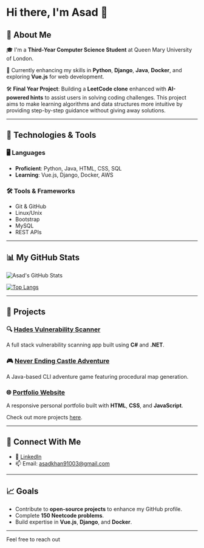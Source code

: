 # Hi there, I'm **Asad** 👋

## 🚀 About Me

🎓 I'm a **Third-Year Computer Science Student** at Queen Mary University of London.

🌱 Currently enhancing my skills in **Python**, **Django**, **Java**, **Docker**, and exploring **Vue.js** for web development.

🛠️ **Final Year Project**: Building a **LeetCode clone** enhanced with **AI-powered hints** to assist users in solving coding challenges. This project aims to make learning algorithms and data structures more intuitive by providing step-by-step guidance without giving away solutions.

---

## 🔧 Technologies & Tools

### 🖥️ Languages
- **Proficient**: Python, Java, HTML, CSS, SQL
- **Learning**: Vue.js, Django, Docker, AWS

### 🛠️ Tools & Frameworks
- Git & GitHub
- Linux/Unix
- Bootstrap
- MySQL
- REST APIs

---

## 📊 My GitHub Stats

![Asad's GitHub Stats](https://github-readme-stats.vercel.app/api?username=As4d&show_icons=true&theme=radical)

[![Top Langs](https://github-readme-stats.vercel.app/api/top-langs/?username=As4d&layout=compact&theme=radical)](https://github.com/anuraghazra/github-readme-stats)

---

## 💼 Projects

### 🔍 [Hades Vulnerability Scanner](https://github.com/As4d/hades)
A full stack vulnerability scanning app built using **C#** and **.NET**.

### 🎮 [Never Ending Castle Adventure](https://github.com/As4d/never-ending-castle-adventure)
A Java-based CLI adventure game featuring procedural map generation.

### 🌐 [Portfolio Website](https://github.com/As4d/portfolio-website)
A responsive personal portfolio built with **HTML**, **CSS**, and **JavaScript**.

Check out more projects [here](https://github.com/As4d?tab=repositories).

---

## 🤝 Connect With Me

- 💼 [LinkedIn](https://www.linkedin.com/in/asad-ali-khan)
- 📫 Email: [asadkhan91003@gmail.com](mailto:asadkhan91003@gmail.com)

---

## 📈 Goals
- Contribute to **open-source projects** to enhance my GitHub profile.
- Complete **150 Neetcode problems**.
- Build expertise in **Vue.js**, **Django**, and **Docker**.

---

Feel free to reach out
